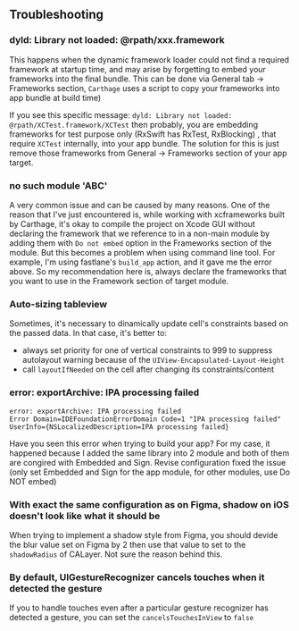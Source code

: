 ## Troubleshooting

### dyld: Library not loaded: @rpath/xxx.framework

This happens when the dynamic framework loader could not find a required framework at startup time,
and may arise by forgetting to embed your frameworks into the final bundle. 
This can be done via General tab -> Frameworks section, `Carthage` uses a script to copy 
your frameworks into app bundle at build time)

If you see this specific message: `dyld: Library not loaded: @rpath/XCTest.framework/XCTest`
then probably, you are embedding frameworks for test purpose only (RxSwift has RxTest, RxBlocking)
, that require `XCTest` internally, into your app bundle. The solution for this is just remove 
those frameworks from General -> Frameworks section of your app target.

### no such module 'ABC'

A very common issue and can be caused by many reasons. 
One of the reason that I've just encountered is, while working with xcframeworks built by Carthage,
it's okay to compile the project on Xcode GUI without declaring the framework that we reference to
in a non-main module by adding them with `Do not embed` option in the Frameworks section of the module.
But this becomes a problem when using command line tool. For example, I'm using fastlane's `build_app`
action, and it gave me the error above. So my recommendation here is, always declare the frameworks
that you want to use in the Framework section of target module.

### Auto-sizing tableview

Sometimes, it's necessary to dinamically update cell's constraints based on the passed data.
In that case, it's better to:
- always set priority for one of vertical constraints to 999 to suppress autolayout warning 
because of the `UIView-Encapsulated-Layout-Height`
- call `layoutIfNeeded` on the cell after changing its constraints/content

### error: exportArchive: IPA processing failed
```
error: exportArchive: IPA processing failed
Error Domain=IDEFoundationErrorDomain Code=1 "IPA processing failed" UserInfo={NSLocalizedDescription=IPA processing failed}
```
Have you seen this error when trying to build your app?
For my case, it happened because I added the same library into 2 module and both of them are congired with Embedded and Sign.
Revise configuration fixed the issue (only set Embedded and Sign for the app module, for other modules, use Do NOT embed)

### With exact the same configuration as on Figma, shadow on iOS doesn't look like what it should be
When trying to implement a shadow style from Figma, you should devide the blur value set on Figma by 2 
then use that value to set to the `shadowRadius` of CALayer. Not sure the reason behind this.

### By default, UIGestureRecognizer cancels touches when it detected the gesture
If you to handle touches even after a particular gesture recognizer has detected a gesture, 
you can set the `cancelsTouchesInView` to `false`

